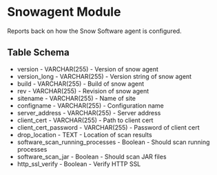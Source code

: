 Snowagent Module
==============

Reports back on how the Snow Software agent is configured.


Table Schema
---
* version - VARCHAR(255) - Version of snow agent
* version_long - VARCHAR(255) - Version string of snow agent
* build - VARCHAR(255) - Build of snow agent
* rev - VARCHAR(255) - Revision of snow agent
* sitename - VARCHAR(255) - Name of site
* configname - VARCHAR(255) - Configuration name
* server_address - VARCHAR(255) - Server address
* client_cert - VARCHAR(255) - Path to client cert
* client_cert_password - VARCHAR(255) - Password of client cert
* drop_location - TEXT - Location of scan results
* software_scan_running_processes - Boolean - Should scan running processes
* software_scan_jar - Boolean - Should scan JAR files
* http_ssl_verify - Boolean - Verify HTTP SSL
